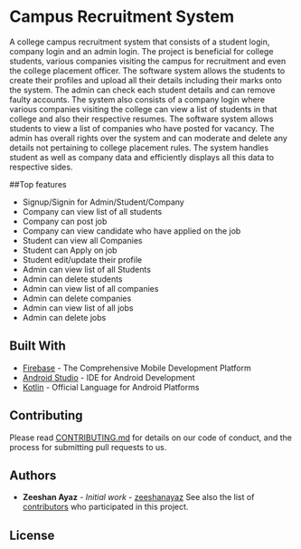# Campus Recruitment System
A college campus recruitment system that consists of a student login, company login and an admin login. The project is beneficial for college students, various companies visiting the campus for recruitment and even the college placement officer. The software system allows the students to create their profiles and upload all their details including their marks onto the system. The admin can check each student details and can remove faulty accounts. The system also consists of a company login where various companies visiting the college can view a list of students in that college and also their respective resumes. The software system allows students to view a list of companies who have posted for vacancy. The admin has overall rights over the system and can moderate and delete any details not pertaining to college placement rules. The system handles student as well as company data and efficiently displays all this data to respective sides.

##Top features
* Signup/Signin for Admin/Student/Company
* Company can view list of all students
* Company can post job
* Company can view candidate who have applied on the job
* Student can view all Companies
* Student can Apply on job
* Student edit/update their profile
* Admin can view list of all Students
* Admin can delete students
* Admin can view list of all companies
* Admin can delete companies 
* Admin can view list of all jobs
* Admin can delete jobs

## Built With

* [Firebase](https://firebase.google.com/) - The Comprehensive Mobile Development Platform
* [Android Studio](https://developer.android.com/studio) - IDE for Android Development
* [Kotlin](https://kotlinlang.org) - Official Language for Android Platforms

## Contributing

Please read [CONTRIBUTING.md](https://gist.github.com/PurpleBooth/b24679402957c63ec426) for details on our code of conduct, and the process for submitting pull requests to us.

## Authors

* **Zeeshan Ayaz** - *Initial work* - [zeeshanayaz](https://github.com/zeeshanayaz)
See also the list of [contributors](https://github.com/zeeshanayaz/CampusRecruitmentSystem/contributors) who participated in this project.

## License